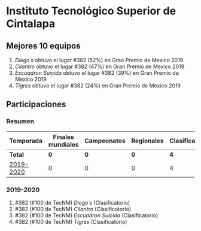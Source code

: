 # Instituto Tecnológico Superior de Cintalapa

## Mejores 10 equipos

1. _Diego´s_ obtuvo el lugar #382 (52%) en Gran Premio de Mexico 2019
1. _Cilantro_ obtuvo el lugar #382 (47%) en Gran Premio de Mexico 2019
1. _Escuadron Suicida_ obtuvo el lugar #382 (39%) en Gran Premio de Mexico 2019
1. _Tigres_ obtuvo el lugar #382 (24%) en Gran Premio de Mexico 2019

## Participaciones

### Resumen

| Temporada | Finales mundiales | Campeonatos | Regionales | Clasificatorios | Equipos |
| --- | --- | --- | --- | --- | --- |
| **Total** | **0** | **0** | **0** | **4** | **4** |
| [2019-2020](#2019-2020) | 0 | 0 | 0 | 4 | 4 |

### 2019-2020

1. #382 (#100 de TecNM) _Diego´s_ (Clasificatorio)
1. #382 (#100 de TecNM) _Cilantro_ (Clasificatorio)
1. #382 (#100 de TecNM) _Escuadron Suicida_ (Clasificatorio)
1. #382 (#100 de TecNM) _Tigres_ (Clasificatorio)



